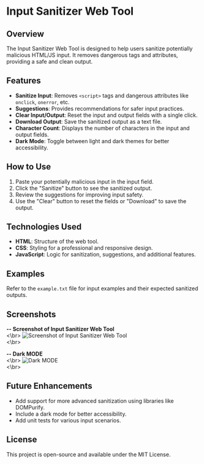# Input Sanitizer Web Tool

## Overview
The Input Sanitizer Web Tool is designed to help users sanitize potentially malicious HTML/JS input. It removes dangerous tags and attributes, providing a safe and clean output.

## Features
- **Sanitize Input**: Removes `<script>` tags and dangerous attributes like `onclick`, `onerror`, etc.
- **Suggestions**: Provides recommendations for safer input practices.
- **Clear Input/Output**: Reset the input and output fields with a single click.
- **Download Output**: Save the sanitized output as a text file.
- **Character Count**: Displays the number of characters in the input and output fields.
- **Dark Mode**: Toggle between light and dark themes for better accessibility.

## How to Use
1. Paste your potentially malicious input in the input field.
2. Click the "Sanitize" button to see the sanitized output.
3. Review the suggestions for improving input safety.
4. Use the "Clear" button to reset the fields or "Download" to save the output.

## Technologies Used
- **HTML**: Structure of the web tool.
- **CSS**: Styling for a professional and responsive design.
- **JavaScript**: Logic for sanitization, suggestions, and additional features.

## Examples
Refer to the `example.txt` file for input examples and their expected sanitized outputs.

## Screenshots
**-- Screenshot of Input Sanitizer Web Tool**
<br><\br>
![Screenshot of Input Sanitizer Web Tool](https://imgur.com/oggV4Bf.png)
<br><\br>

**-- Dark MODE**
<br><\br>
![Dark MODE](https://imgur.com/X31yEEC.png)
<br><\br>


## Future Enhancements
- Add support for more advanced sanitization using libraries like DOMPurify.
- Include a dark mode for better accessibility.
- Add unit tests for various input scenarios.

## License
This project is open-source and available under the MIT License.
